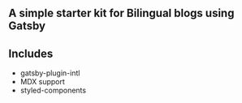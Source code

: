 ## A simple starter kit for Bilingual blogs using Gatsby

## Includes

- gatsby-plugin-intl
- MDX support
- styled-components

